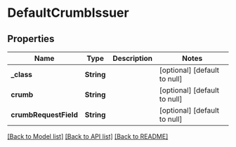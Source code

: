 # DefaultCrumbIssuer
## Properties

Name | Type | Description | Notes
------------ | ------------- | ------------- | -------------
**\_class** | **String** |  | [optional] [default to null]
**crumb** | **String** |  | [optional] [default to null]
**crumbRequestField** | **String** |  | [optional] [default to null]

[[Back to Model list]](../README.md#documentation-for-models) [[Back to API list]](../README.md#documentation-for-api-endpoints) [[Back to README]](../README.md)

